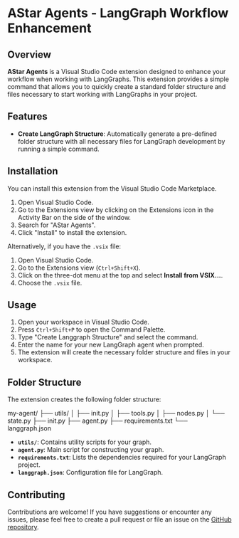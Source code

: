 # AStar Agents - LangGraph Workflow Enhancement

## Overview

**AStar Agents** is a Visual Studio Code extension designed to enhance your workflow when working with LangGraphs. This extension provides a simple command that allows you to quickly create a standard folder structure and files necessary to start working with LangGraphs in your project.

## Features

- **Create LangGraph Structure**: Automatically generate a pre-defined folder structure with all necessary files for LangGraph development by running a simple command.

## Installation

You can install this extension from the Visual Studio Code Marketplace.

1. Open Visual Studio Code.
2. Go to the Extensions view by clicking on the Extensions icon in the Activity Bar on the side of the window.
3. Search for "AStar Agents".
4. Click "Install" to install the extension.

Alternatively, if you have the `.vsix` file:

1. Open Visual Studio Code.
2. Go to the Extensions view (`Ctrl+Shift+X`).
3. Click on the three-dot menu at the top and select **Install from VSIX...**.
4. Choose the `.vsix` file.

## Usage

1. Open your workspace in Visual Studio Code.
2. Press `Ctrl+Shift+P` to open the Command Palette.
3. Type "Create Langgraph Structure" and select the command.
4. Enter the name for your new LangGraph agent when prompted.
5. The extension will create the necessary folder structure and files in your workspace.

## Folder Structure

The extension creates the following folder structure:

my-agent/
├── utils/
│ ├── init.py
│ ├── tools.py
│ ├── nodes.py
│ └── state.py
├── init.py
├── agent.py
├── requirements.txt
└── langgraph.json


- **`utils/`**: Contains utility scripts for your graph.
- **`agent.py`**: Main script for constructing your graph.
- **`requirements.txt`**: Lists the dependencies required for your LangGraph project.
- **`langgraph.json`**: Configuration file for LangGraph.

## Contributing

Contributions are welcome! If you have suggestions or encounter any issues, please feel free to create a pull request or file an issue on the [GitHub repository](#).

